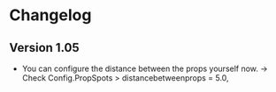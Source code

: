 # Changelog

## Version 1.05

- You can configure the distance between the props yourself now.
  -> Check Config.PropSpots > distancebetweenprops = 5.0,
